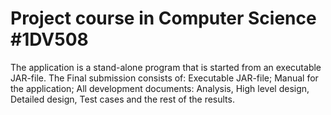 # Project course in Computer Science #1DV508
The application is a stand-alone program that is started from an executable JAR-file. 
The Final submission consists of:
Executable JAR-file;
Manual for the application;
All development documents:
Analysis, High level design, Detailed design,
Test cases and the rest of the results. 
